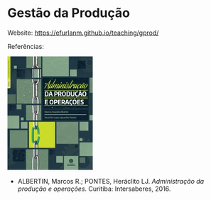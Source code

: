 # Gestão da Produção

Website: <https://efurlanm.github.io/teaching/gprod/>

Referências:

![](img/albertin.jpg)

- ALBERTIN, Marcos R.; PONTES, Heráclito LJ. *Administração da produção e operações*. Curitiba: Intersaberes, 2016.

